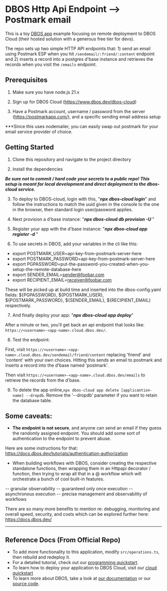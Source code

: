 # DBOS Http Api Endpoint --> Postmark email

This is a toy [DBOS app](https://docs.dbos.dev/) example focusing on remote deployment to DBOS Cloud (their hosted solution with a generous free tier for devs).

The repo sets up two simple HTTP API endpoints that: 1) send an email using Postmark ESP when you hit `/sendemail/:friend/:content` endpoint and 2) inserts a record into a postgres d'base instance and retrieves the records when you visit the `/emails` endpoint.

## Prerequisites

1. Make sure you have node.js 21.x

2. Sign up for DBOS Cloud (https://www.dbos.dev/dbos-cloud)

3. Have a Postmark account, username / password from the server (https://postmarkapp.com/), and a specific sending email address setup

\*\*\*Since this uses nodemailer, you can easily swap out postmark for your email service provider of choice.

## Getting Started

1. Clone this repository and navigate to the project directory

2. Install the dependencies

**_*Be sure not to commit / hard code your secrets to a public repo! This setup is meant for local development and direct deployment to the dbos-cloud service.*_**

3. To deploy to DBOS-cloud, login with this, "**_npx dbos-cloud login_**" and follow the instructions to match the uuid given in the console to the one in the browser, then standard login user/password applies.

4. Next provision a d'base instance: "**_npx dbos-cloud db provision <database-instance-name> -U <database-username>_**"

5. Register your app with the d'base instance: "**_npx dbos-cloud app register -d <database-instance-name>_**"

6. To use secrets in DBOS, add your variables in the cli like this:

- export POSTMARK_USER=api-key-from-postmark-server-here
- export POSTMARK_PASSWORD=api-key-from-postmark-server-here
- export PGPASSWORD=put-the-password-you-created-when-you-setup-the-remote-database-here
- export SENDER_EMAIL=sender@foobar.com
- export RECIPIENT_EMAIL=receiver@foobar.com

These will be picked up at build time and inserted into the dbos-config.yaml fields: ${PGPASSWORD}, ${POSTMARK_USER}, ${POSTMARK_PASSWORD}, ${SENDER_EMAIL}, ${RECIPIENT_EMAIL} respectively.

7. And finally deploy your app: "**_npx dbos-cloud app deploy_**"

After a minute or two, you'll get back an api endpoint that looks like: `https://<username>-<app-name>.cloud.dbos.dev/`.

8. Test the endpoint:

First, visit `https://<username>-<app-name>.cloud.dbos.dev/sendemail/friend/content` replacing 'friend' and 'content' with your own choices. Hitting this sends an email to postmark and inserts a record into the d'base named 'postmark'.

Then visit `https://<username>-<app-name>.cloud.dbos.dev/emails` to retrieve the records from the d'base.

9. To delete the app online,`npx dbos-cloud app delete [applicantion-name] --dropdb`. Remove the '--dropdb' parameter if you want to retain the database table.

## Some caveats:

- **The endpoint is not secure**, and anyone can send an email if they guess the randomly assigned endpoint. You should add some sort of authentication to the endpoint to prevent abuse.

Here are some instructions for that: https://docs.dbos.dev/tutorials/authentication-authorization

- When building workflows with DBOS, consider creating the respective standalone functions, then wrapping them in an Httpapi decorator / function, then trying to wrap all that in a @ workflow which will orchestrate a bunch of cool built-in features.

-- granular observability
-- guaranteed only once execution
-- asynchronous execution
-- precise management and observability of workflows

There are so many more benefits to mention re: debugging, monitoring and overall speed, security, and costs which can be explored further here: https://docs.dbos.dev/

---

## Reference Docs (From Official Repo)

- To add more functionality to this application, modify `src/operations.ts`, then rebuild and redeploy it.
- For a detailed tutorial, check out our [programming quickstart](https://docs.dbos.dev/getting-started/quickstart-programming).
- To learn how to deploy your application to DBOS Cloud, visit our [cloud quickstart](https://docs.dbos.dev/getting-started/quickstart-cloud/)
- To learn more about DBOS, take a look at [our documentation](https://docs.dbos.dev/) or our [source code](https://github.com/dbos-inc/dbos-transact).
